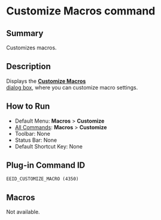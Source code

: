 # Customize Macros command

## Summary

Customizes macros.

## Description

Displays the [**Customize Macros** \
dialog box](../../dlg/macro_customize/index), where you can customize macro settings.

## How to Run

- Default Menu: **Macros** \> **Customize**
- [All Commands](../tools/all_commands): **Macros**
\> **Customize**
- Toolbar: None
- Status Bar: None
- Default Shortcut Key: None

## Plug-in Command ID

```
EEID_CUSTOMIZE_MACRO (4350)```

## Macros

Not available.
